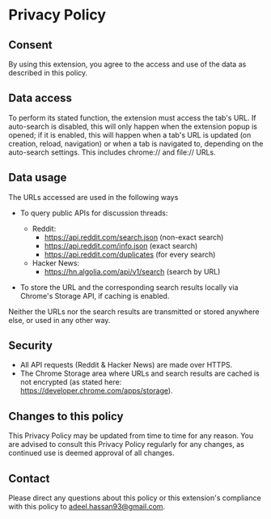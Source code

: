 # Privacy Policy

## Consent
By using this extension, you agree to the access and use of the data as described in this policy.

## Data access
To perform its stated function, the extension must access the tab's URL. If auto-search is disabled, this will only happen when the extension popup is opened; if it is enabled, this will happen when a tab's URL is updated (on creation, reload, navigation) or when a tab is navigated to, depending on the auto-search settings.
This includes chrome:// and file:// URLs. 

## Data usage
The URLs accessed are used in the following ways
- To query public APIs for discussion threads:
	- Reddit:
		- https://api.reddit.com/search.json (non-exact search)
		- https://api.reddit.com/info.json (exact search)
		- https://api.reddit.com/duplicates (for every search)
	- Hacker News:
		- https://hn.algolia.com/api/v1/search (search by URL)

- To store the URL and the corresponding search results locally via Chrome's Storage API, if caching is enabled.

Neither the URLs nor the search results are transmitted or stored anywhere else, or used in any other way.

## Security
- All API requests (Reddit & Hacker News) are made over HTTPS.
- The Chrome Storage area where URLs and search results are cached is not encrypted (as stated here: https://developer.chrome.com/apps/storage).

## Changes to this policy
This Privacy Policy may be updated from time to time for any reason. You are advised to consult this Privacy Policy regularly for any changes, as continued use is deemed approval of all changes.

## Contact
Please direct any questions about this policy or this extension's compliance with this policy to adeel.hassan93@gmail.com.
